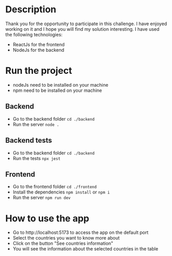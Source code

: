 # Description 
Thank you for the opportunity to participate in this challenge. I have enjoyed working on it and I hope you will find my solution interesting.
I have used the following technologies:
- ReactJs for the frontend
- NodeJs for the backend
# Run the project
- nodeJs need to be installed on your machine
- npm need to be installed on your machine
## Backend
- Go to the backend folder `cd ./backend`
- Run the server `node .`
## Backend tests
- Go to the backend folder `cd ./backend`
- Run the tests `npx jest`
## Frontend
- Go to the frontend folder `cd ./frontend`
- Install the dependencies `npm install` or `npm i`
- Run the server `npm run dev`
# How to use the app
- Go to http://localhost:5173 to access the app on the default port
- Select the countries you want to know more about
- Click on the button "See countries information"
- You will see the information about the selected countries in the table